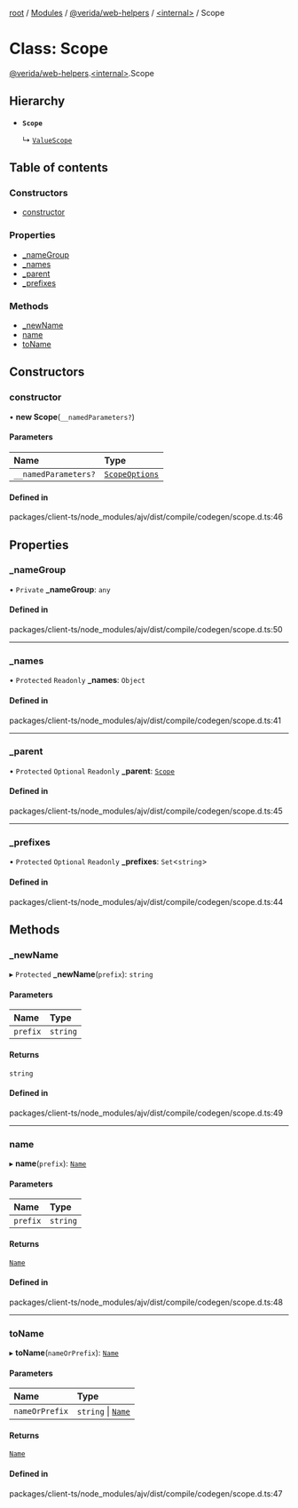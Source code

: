 [root](../README.md) / [Modules](../modules.md) / [@verida/web-helpers](../modules/verida_web_helpers.md) / [<internal\>](../modules/verida_web_helpers._internal_.md) / Scope

# Class: Scope

[@verida/web-helpers](../modules/verida_web_helpers.md).[<internal\>](../modules/verida_web_helpers._internal_.md).Scope

## Hierarchy

- **`Scope`**

  ↳ [`ValueScope`](verida_web_helpers._internal_.ValueScope.md)

## Table of contents

### Constructors

- [constructor](verida_web_helpers._internal_.Scope.md#constructor)

### Properties

- [\_nameGroup](verida_web_helpers._internal_.Scope.md#_namegroup)
- [\_names](verida_web_helpers._internal_.Scope.md#_names)
- [\_parent](verida_web_helpers._internal_.Scope.md#_parent)
- [\_prefixes](verida_web_helpers._internal_.Scope.md#_prefixes)

### Methods

- [\_newName](verida_web_helpers._internal_.Scope.md#_newname)
- [name](verida_web_helpers._internal_.Scope.md#name)
- [toName](verida_web_helpers._internal_.Scope.md#toname)

## Constructors

### constructor

• **new Scope**(`__namedParameters?`)

#### Parameters

| Name | Type |
| :------ | :------ |
| `__namedParameters?` | [`ScopeOptions`](../interfaces/verida_web_helpers._internal_.ScopeOptions.md) |

#### Defined in

packages/client-ts/node_modules/ajv/dist/compile/codegen/scope.d.ts:46

## Properties

### \_nameGroup

• `Private` **\_nameGroup**: `any`

#### Defined in

packages/client-ts/node_modules/ajv/dist/compile/codegen/scope.d.ts:50

___

### \_names

• `Protected` `Readonly` **\_names**: `Object`

#### Defined in

packages/client-ts/node_modules/ajv/dist/compile/codegen/scope.d.ts:41

___

### \_parent

• `Protected` `Optional` `Readonly` **\_parent**: [`Scope`](verida_web_helpers._internal_.Scope.md)

#### Defined in

packages/client-ts/node_modules/ajv/dist/compile/codegen/scope.d.ts:45

___

### \_prefixes

• `Protected` `Optional` `Readonly` **\_prefixes**: `Set`<`string`\>

#### Defined in

packages/client-ts/node_modules/ajv/dist/compile/codegen/scope.d.ts:44

## Methods

### \_newName

▸ `Protected` **_newName**(`prefix`): `string`

#### Parameters

| Name | Type |
| :------ | :------ |
| `prefix` | `string` |

#### Returns

`string`

#### Defined in

packages/client-ts/node_modules/ajv/dist/compile/codegen/scope.d.ts:49

___

### name

▸ **name**(`prefix`): [`Name`](verida_web_helpers._internal_.Name.md)

#### Parameters

| Name | Type |
| :------ | :------ |
| `prefix` | `string` |

#### Returns

[`Name`](verida_web_helpers._internal_.Name.md)

#### Defined in

packages/client-ts/node_modules/ajv/dist/compile/codegen/scope.d.ts:48

___

### toName

▸ **toName**(`nameOrPrefix`): [`Name`](verida_web_helpers._internal_.Name.md)

#### Parameters

| Name | Type |
| :------ | :------ |
| `nameOrPrefix` | `string` \| [`Name`](verida_web_helpers._internal_.Name.md) |

#### Returns

[`Name`](verida_web_helpers._internal_.Name.md)

#### Defined in

packages/client-ts/node_modules/ajv/dist/compile/codegen/scope.d.ts:47
